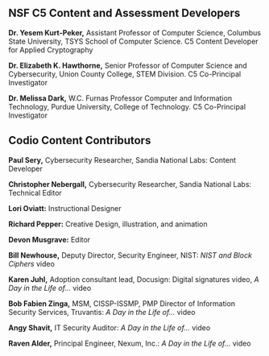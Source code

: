 ## NSF C5 Content and Assessment Developers
     
 **Dr. Yesem Kurt-Peker,** Assistant Professor of Computer Science, Columbus State University, TSYS School of Computer Science. C5 Content Developer for Applied Cryptography
 
 **Dr. Elizabeth K. Hawthorne,** Senior Professor of Computer Science and Cybersecurity, Union County College, STEM Division. C5 Co-Principal Investigator
  
  **Dr. Melissa Dark,** W.C. Furnas Professor Computer and Information Technology, Purdue University, College of Technology. C5 Co-Principal Investigator
  
 
  
  ## Codio Content Contributors
  
  **Paul Sery,** Cybersecurity Researcher, Sandia National Labs: Content Developer

  **Christopher Nebergall,** Cybersecurity Researcher, Sandia National Labs: Technical Editor 
  
  **Lori Oviatt:** Instructional Designer
  
  **Richard Pepper:** Creative Design, illustration, and animation
  
  **Devon Musgrave:** Editor
  
   **Bill Newhouse,** Deputy Director, Security Engineer, NIST: *NIST and Block Ciphers* video
  
  **Karen Juhl,** Adoption consultant lead, Docusign: Digital signatures video, *A Day in the Life of...* video

 **Bob Fabien Zinga,** MSM, CISSP-ISSMP, PMP Director of Information Security Services, Truvantis: *A Day in the Life of...* video
 
  **Angy Shavit,** IT Security Auditor:  *A Day in the Life of...* video
  
  **Raven Alder,** Principal Engineer, Nexum, Inc.: *A Day in the Life of...* video
  

  
